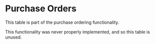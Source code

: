 # Purchase Orders

This table is part of the purchase ordering functionality.

This functionality was never properly implemented, and so this table is unused.
